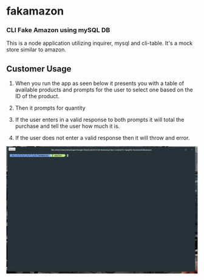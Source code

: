 # fakamazon

### CLI Fake Amazon using mySQL DB

This is a node application utilizing inquirer, mysql and cli-table. It's a mock store similar to amazon.

## Customer Usage

1.  When you run the app as seen below it presents you with a table of available products and prompts for the user to select one based on the ID of the product.

2.  Then it prompts for quantity

3.  If the user enters in a valid response to both prompts it will total the purchase and tell the user how much it is.

4.  If the user does not enter a valid response then it will throw and error.

![gif cli](/imgs/fake-amazon-cli.gif)
